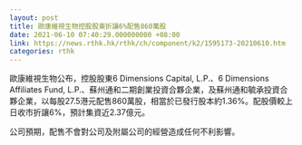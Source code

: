 ```yaml
---
layout: post
title: 歐康維視生物控股股東折讓6%配售860萬股
date: 2021-06-10 07:40:29.000000000 +08:00
link: https://news.rthk.hk/rthk/ch/component/k2/1595173-20210610.htm
categories: rthk
---
```


歐康維視生物公布，控股股東6 Dimensions Capital, L.P.、6 Dimensions Affiliates Fund, L.P.、蘇州通和二期創業投資合夥企業，及蘇州通和毓承投資合夥企業，以每股27.5港元配售860萬股，相當於已發行股本約1.36%。配股價較上日收市折讓6%，預計集資近2.37億元。

公司預期，配售不會對公司及附屬公司的經營造成任何不利影響。
